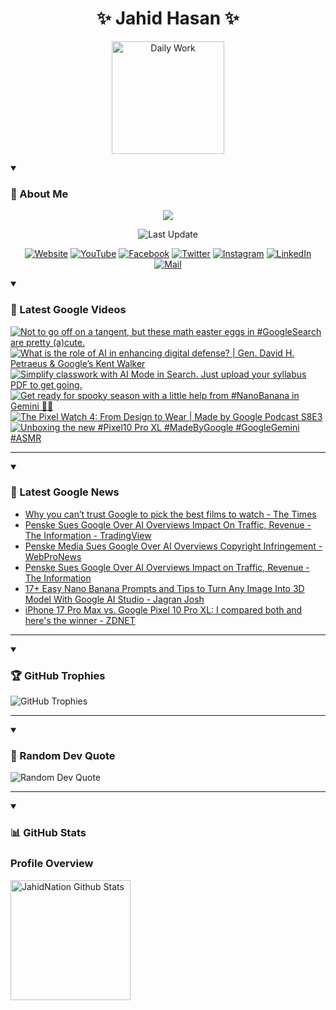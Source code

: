<h1 align="center">✨ Jahid Hasan ✨</h1>
<p align="center">
  <img alt="Daily Work" height="180px" src="https://i.imgur.com/uhZdH9C.gif" />
</p>
<details open>
 <summary><h3>🌟 About Me</h3></summary>
<p align="center">
  <img src="https://readme-typing-svg.demolab.com/?lines=Even+if+I+fail,;I+have+to+finish,;What+I+started.;&font=Fira%20Code&center=true&width=500&height=50&color=00FF7F&vCenter=true&pause=1000&size=24" />
</p>

<p align="center">
  <img alt="Last Update" title="Last Update" src="https://img.shields.io/github/last-commit/jahidnation/jahidnation?logo=github&label=LAST+UPDATE&color=blueviolet&style=flat-square"/>
</p>

<p align="center">
  <a href="https://jahid.eu.org">
    <img alt="Website" title="Website" src="https://img.shields.io/badge/Website-000000?logo=Google-Chrome&logoColor=white&style=for-the-badge"/></a>
  <a href="https://youtube.com/@jahidnation">
    <img alt="YouTube" title="YouTube Channel" src="https://img.shields.io/badge/YouTube-FF0000?logo=YouTube&logoColor=white&style=for-the-badge"/></a>
  <a href="https://facebook.com/jahidnation">
    <img alt="Facebook" title="Facebook Page" src="https://img.shields.io/badge/Facebook-4267B2?logo=Facebook&logoColor=white&style=for-the-badge"/></a>
  <a href="https://twitter.com/jahidnation">
    <img alt="Twitter" title="Twitter Profile" src="https://img.shields.io/badge/X-000000?logo=x&logoColor=white&style=for-the-badge"/></a>
  <a href="https://instagram.com/jahidnation">
    <img alt="Instagram" title="Instagram Profile" src="https://img.shields.io/badge/Instagram-E4405F?logo=Instagram&logoColor=white&style=for-the-badge"/></a>
  <a href="https://linkedin.com/in/jahidnation">
    <img alt="LinkedIn" title="LinkedIn Profile" src="https://img.shields.io/badge/LinkedIn-0A66C2?logo=LinkedIn&logoColor=white&style=for-the-badge"/></a>
  <a href="https://mail.google.com/?hl=en&tf=cm&fs=1&to=mail@jahid.eu.org">
    <img alt="Mail" title="Mail Me" src="https://img.shields.io/badge/Email-D14836?logo=Gmail&logoColor=white&style=for-the-badge"/></a>
</p>

</details>

<details open>
 <summary><h3>🎥 Latest Google Videos</h3></summary>

<!-- BEGIN VID -->
<a href="https://www.youtube.com/shorts/TGR1mdBVUvI">
  <picture>
    <source media="(prefers-color-scheme: dark)" srcset="https://ytcards.demolab.com/?id=TGR1mdBVUvI&title=Not+to+go+off+on+a+tangent%2C+but+these+math+easter+eggs+in+%23GoogleSearch+are+pretty+%28a%29cute.&lang=en&timestamp=1757455960&background_color=%230d1117&title_color=%23ffffff&stats_color=%23dedede&max_title_lines=1&width=250&border_radius=5&duration=26">
    <img src="https://ytcards.demolab.com/?id=TGR1mdBVUvI&title=Not+to+go+off+on+a+tangent%2C+but+these+math+easter+eggs+in+%23GoogleSearch+are+pretty+%28a%29cute.&lang=en&timestamp=1757455960&background_color=%23ffffff&title_color=%2324292f&stats_color=%2357606a&max_title_lines=1&width=250&border_radius=5&duration=26" alt="Not to go off on a tangent, but these math easter eggs in #GoogleSearch are pretty (a)cute." title="Not to go off on a tangent, but these math easter eggs in #GoogleSearch are pretty (a)cute.">
  </picture>
</a>
<a href="https://www.youtube.com/watch?v=ioSW__2I-B8">
  <picture>
    <source media="(prefers-color-scheme: dark)" srcset="https://ytcards.demolab.com/?id=ioSW__2I-B8&title=What+is+the+role+of+AI+in+enhancing+digital+defense%3F+%7C+Gen.+David+H.+Petraeus+%26+Google%E2%80%99s+Kent+Walker&lang=en&timestamp=1757451723&background_color=%230d1117&title_color=%23ffffff&stats_color=%23dedede&max_title_lines=1&width=250&border_radius=5&duration=504">
    <img src="https://ytcards.demolab.com/?id=ioSW__2I-B8&title=What+is+the+role+of+AI+in+enhancing+digital+defense%3F+%7C+Gen.+David+H.+Petraeus+%26+Google%E2%80%99s+Kent+Walker&lang=en&timestamp=1757451723&background_color=%23ffffff&title_color=%2324292f&stats_color=%2357606a&max_title_lines=1&width=250&border_radius=5&duration=504" alt="What is the role of AI in enhancing digital defense? | Gen. David H. Petraeus & Google’s Kent Walker" title="What is the role of AI in enhancing digital defense? | Gen. David H. Petraeus & Google’s Kent Walker">
  </picture>
</a>
<a href="https://www.youtube.com/shorts/RRuR9s0XKro">
  <picture>
    <source media="(prefers-color-scheme: dark)" srcset="https://ytcards.demolab.com/?id=RRuR9s0XKro&title=Simplify+classwork+with+AI+Mode+in+Search.+Just+upload+your+syllabus+PDF+to+get+going.&lang=en&timestamp=1757367082&background_color=%230d1117&title_color=%23ffffff&stats_color=%23dedede&max_title_lines=1&width=250&border_radius=5&duration=42">
    <img src="https://ytcards.demolab.com/?id=RRuR9s0XKro&title=Simplify+classwork+with+AI+Mode+in+Search.+Just+upload+your+syllabus+PDF+to+get+going.&lang=en&timestamp=1757367082&background_color=%23ffffff&title_color=%2324292f&stats_color=%2357606a&max_title_lines=1&width=250&border_radius=5&duration=42" alt="Simplify classwork with AI Mode in Search. Just upload your syllabus PDF to get going." title="Simplify classwork with AI Mode in Search. Just upload your syllabus PDF to get going.">
  </picture>
</a>
<a href="https://www.youtube.com/shorts/tfGjzwwSvGE">
  <picture>
    <source media="(prefers-color-scheme: dark)" srcset="https://ytcards.demolab.com/?id=tfGjzwwSvGE&title=Get+ready+for+spooky+season+with+a+little+help+from+%23NanoBanana+in+Gemini+%F0%9F%91%BB%E2%9C%A8&lang=en&timestamp=1757016132&background_color=%230d1117&title_color=%23ffffff&stats_color=%23dedede&max_title_lines=1&width=250&border_radius=5&duration=13">
    <img src="https://ytcards.demolab.com/?id=tfGjzwwSvGE&title=Get+ready+for+spooky+season+with+a+little+help+from+%23NanoBanana+in+Gemini+%F0%9F%91%BB%E2%9C%A8&lang=en&timestamp=1757016132&background_color=%23ffffff&title_color=%2324292f&stats_color=%2357606a&max_title_lines=1&width=250&border_radius=5&duration=13" alt="Get ready for spooky season with a little help from #NanoBanana in Gemini 👻✨" title="Get ready for spooky season with a little help from #NanoBanana in Gemini 👻✨">
  </picture>
</a>
<a href="https://www.youtube.com/watch?v=vuQdkbr0WjU">
  <picture>
    <source media="(prefers-color-scheme: dark)" srcset="https://ytcards.demolab.com/?id=vuQdkbr0WjU&title=The+Pixel+Watch+4%3A+From+Design+to+Wear+%7C+Made+by+Google+Podcast+S8E3&lang=en&timestamp=1756934889&background_color=%230d1117&title_color=%23ffffff&stats_color=%23dedede&max_title_lines=1&width=250&border_radius=5&duration=1490">
    <img src="https://ytcards.demolab.com/?id=vuQdkbr0WjU&title=The+Pixel+Watch+4%3A+From+Design+to+Wear+%7C+Made+by+Google+Podcast+S8E3&lang=en&timestamp=1756934889&background_color=%23ffffff&title_color=%2324292f&stats_color=%2357606a&max_title_lines=1&width=250&border_radius=5&duration=1490" alt="The Pixel Watch 4: From Design to Wear | Made by Google Podcast S8E3" title="The Pixel Watch 4: From Design to Wear | Made by Google Podcast S8E3">
  </picture>
</a>
<a href="https://www.youtube.com/shorts/wdy3ySo7qU8">
  <picture>
    <source media="(prefers-color-scheme: dark)" srcset="https://ytcards.demolab.com/?id=wdy3ySo7qU8&title=Unboxing+the+new+%23Pixel10+Pro+XL+%23MadeByGoogle+%23GoogleGemini+%23ASMR&lang=en&timestamp=1756408106&background_color=%230d1117&title_color=%23ffffff&stats_color=%23dedede&max_title_lines=1&width=250&border_radius=5&duration=31">
    <img src="https://ytcards.demolab.com/?id=wdy3ySo7qU8&title=Unboxing+the+new+%23Pixel10+Pro+XL+%23MadeByGoogle+%23GoogleGemini+%23ASMR&lang=en&timestamp=1756408106&background_color=%23ffffff&title_color=%2324292f&stats_color=%2357606a&max_title_lines=1&width=250&border_radius=5&duration=31" alt="Unboxing the new #Pixel10 Pro XL #MadeByGoogle #GoogleGemini #ASMR" title="Unboxing the new #Pixel10 Pro XL #MadeByGoogle #GoogleGemini #ASMR">
  </picture>
</a>
<!-- END VID -->

---

</details>

<details open>
 <summary><h3>📝 Latest Google News</h3></summary>

<!-- BLOG-POST-LIST:START -->
- [Why you can’t trust Google to pick the best films to watch - The Times](https://news.google.com/rss/articles/CBMitwFBVV95cUxNR25IVW8zUHNfdFdnX0NabTAwTXZTNS1qNDdKWi1mV05PVllNaHlKUnVicVNnUm03VWlFU0xnV2JhSFpZX3NVOWR6TnNMSF85UG9YZHFyMnBDajdlVVdJbG9BNUN0bi03WF90WlZaSTlsblUwWGdlVGF1bS0wTFdQRWdMQXFCWHRwTFpWY2pIOEU3bmRBU2ZKX2RvODFaanRTWF9JVFZkZ0N1czlTVWYteUk5WGtqMHc?oc=5)
- [Penske Sues Google Over AI Overviews Impact On Traffic, Revenue - The Information - TradingView](https://news.google.com/rss/articles/CBMi4gFBVV95cUxOX29faURUWDBUajJ2Tkw0djlmS2VYTkloQjYxSmpYMzlTSlpfY2k5bmF0T1JjM1htaV80MWlPZFVfa0JGbmc0bl9tQUo0b01IeXMxbnRNWTI1S3V0MEdNUFI1TmNLR19ral9SREpsMDV6N0ZtSjF6MUh4TjJqcnZqVEh3YXlxSUt6ZWxvYVFoMEc3N0FvTXh0U3ZrS2FRaTRBa0pnS0xxU3VMRUhqU3ZIQXFoVzBvWks2MmZ4aG1QTDJoeU8tRXhKSmwxcDN0eTVPbmtIVFJfMnVxc2h5OUx5V3lR?oc=5)
- [Penske Media Sues Google Over AI Overviews Copyright Infringement - WebProNews](https://news.google.com/rss/articles/CBMimAFBVV95cUxNMW5nWVVWLUNaM040ZVJuX3c0bWNuTUlSTmpzUEVFemI0UUJtdDJIQWJZNVNPODJMNDZjdGliTFJ1Z0NveFZSa0RRTTBDNWNxMzJGeGVycFZ3U2tCdVQtaWJCa0ZjNnJ4MWNCa2VRMUxoc1l1V2VwUUxnaWJwamp6dXZSOFcwSW1NNlJhcnVULVZEZGs4ZExvXw?oc=5)
- [Penske Sues Google Over AI Overviews Impact on Traffic, Revenue - The Information](https://news.google.com/rss/articles/CBMimwFBVV95cUxOR3JWOHZTTWY3Sk01eTAzU1UwZmFzeTI2Y3JaUXZOXzBncHk1a1JaenNzbTdXM3VFckQyMXBzRjhJUFhBdlUwNk9OZ1M2RjZ6R3MtdE5vTTNsMTFuWDktcDZmWGdQMkVFLVEwbEJsdWh3YkNwRkMybURKSDV0c2QtQm1XdXlqNVZTc0QzV0h2TWY1d1BvN19VcGZOUQ?oc=5)
- [17+ Easy Nano Banana Prompts and Tips to Turn Any Image Into 3D Model With Google AI Studio - Jagran Josh](https://news.google.com/rss/articles/CBMi0gFBVV95cUxNdC1fazBkbFVKeTI5YjBSeFpDMmtOekZocnA0ZFZidTloUUljNHNhVWRfWG1RZV83azI4bEVZVEFFOVZMNG9Pcl9aTTBXY294ZzRvRl9QSmtKd0pxTlNxZU1RT0c5UU5CZzJiUkRQT3ZyTTduRE9nb2sxeUR6ZWR6SlFfRWd2UGZybEVSMWxOdGxEY2ZCUWxHdGdfYWcza0paaVA2MVkweVZRSkY3SDFiSW1CdloxdEViWkdNQmpTYW9DUHRLeFIxazZocFJBNkNvX3c?oc=5)
- [iPhone 17 Pro Max vs. Google Pixel 10 Pro XL: I compared both and here&#39;s the winner - ZDNET](https://news.google.com/rss/articles/CBMisAFBVV95cUxQUno3Q1FISzJVTUxWVjNiLS1kdTF2d1JmdDNiNDJpZ1VDV21PU3Z2V1FEUDh3Nm5WQkpUQlc1VkRwX2tCWDNYNXE4VXpZMmJQSk1teGU3d1Biby13VW11ZWlaVFZiYktBQWxwNGJMWEpjSlF4akxPbmtkQlRvUGRvVGV4X0IyQmlUZkJJR29xckVRcEo1MWpLRmJzX0QzRlE5NDl3TnlrTlBvbzRJQnJoSA?oc=5)
<!-- BLOG-POST-LIST:END -->

---

</details>

<details open>
 <summary><h3>🏆 GitHub Trophies</h3></summary>

<img alt="GitHub Trophies" title="GitHub Trophies" src="https://github-profile-trophy.vercel.app/?username=jahidnation&column=8&theme=gruvbox&no-frame=true"/>

---

</details>

<details open>
 <summary><h3>💬 Random Dev Quote</h3></summary>

<img alt="Random Dev Quote" title="Random Dev Quote" src="https://quotes-github-readme.vercel.app/api?type=horizontal&theme=radical"/>

---

</details>

<details open> 
  <summary><h3>📊 GitHub Stats</h3></summary>

  <h3>Profile Overview</h3>
  <p>
  <img alt="JahidNation Github Stats" src="https://denvercoder1-github-readme-stats.vercel.app/api/?username=jahidnation&show_icons=true&include_all_commits=true&count_private=true&theme=react&hide_border=true&bg_color=1F222E&title_color=F85D7F&icon_color=F8D866" height="192px"/>
  </p>



